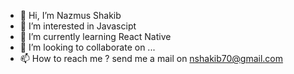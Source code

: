 - 👋 Hi, I’m Nazmus Shakib
- 👀 I’m interested in Javascipt
- 🌱 I’m currently learning React Native
- 💞️ I’m looking to collaborate on ...
- 📫 How to reach me ? send me a mail on nshakib70@gmail.com

<!---
Shakib210/Shakib210 is a ✨ special ✨ repository because its `README.md` (this file) appears on your GitHub profile.
You can click the Preview link to take a look at your changes.
--->

